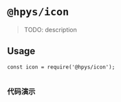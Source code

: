 # `@hpys/icon`

> TODO: description

## Usage

```
const icon = require('@hpys/icon');


```

### 代码演示
<code src="./src/demo/index.tsx" />